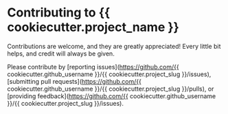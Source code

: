 # Contributing to {{ cookiecutter.project_name }}

Contributions are welcome, and they are greatly appreciated! Every little bit helps, and credit will always be given.

Please contribute by [reporting issues](<https://github.com/{{> cookiecutter.github_username }}/{{ cookiecutter.project_slug }}/issues), [submitting pull requests](<https://github.com/{{> cookiecutter.github_username }}/{{ cookiecutter.project_slug }}/pulls), or [providing feedback](<https://github.com/{{> cookiecutter.github_username }}/{{ cookiecutter.project_slug }}/issues).
